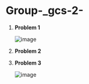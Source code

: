 # Group-_gcs-2-
1. **Problem 1**


   ![image](https://github.com/dean-daryl/Group-_gcs-2-/assets/56021941/07116d4a-d2fb-4146-a81a-93d6fe688ebe)
2. **Problem 2**

   
3.  **Problem 3**

 
     ![image](https://github.com/dean-daryl/Group-_gcs-2-/assets/56021941/45ee6822-c757-4e58-a918-ae18001211af)
